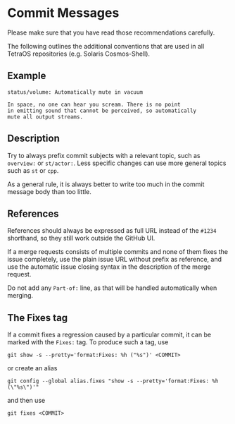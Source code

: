 # Commit Messages

Please make sure that you have read those recommendations carefully.

The following outlines the additional conventions that are used in all TetraOS repositories (e.g. Solaris Cosmos-Shell).

## Example

```
status/volume: Automatically mute in vacuum

In space, no one can hear you scream. There is no point
in emitting sound that cannot be perceived, so automatically
mute all output streams.

```

## Description

Try to always prefix commit subjects with a relevant topic, such
as `overview:` or `st/actor:`. Less specific changes can use more
general topics such as `st` or `cpp`.

As a general rule, it is always better to write too much in the
commit message body than too little.

## References

References should always be expressed as full URL instead of the
`#1234` shorthand, so they still work outside the GitHub UI.

If a merge requests consists of multiple commits and none of them
fixes the issue completely, use the plain issue URL without prefix
as reference, and use the automatic issue closing syntax in the
description of the merge request.

Do not add any `Part-of:` line, as that will be handled automatically
when merging.

## The Fixes tag

If a commit fixes a regression caused by a particular commit, it
can be marked with the `Fixes:` tag. To produce such a tag, use

```
git show -s --pretty='format:Fixes: %h ("%s")' <COMMIT>
```

or create an alias

```
git config --global alias.fixes "show -s --pretty='format:Fixes: %h (\"%s\")'"
```

and then use

```
git fixes <COMMIT>
```

